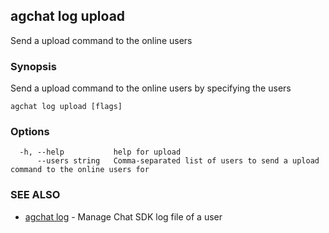 ## agchat log upload

Send a upload command to the online users

### Synopsis

Send a upload command to the online users by specifying the users

```
agchat log upload [flags]
```

### Options

```
  -h, --help           help for upload
      --users string   Comma-separated list of users to send a upload command to the online users for
```

### SEE ALSO

* [agchat log](agchat_log.md)	 - Manage Chat SDK log file of a user

